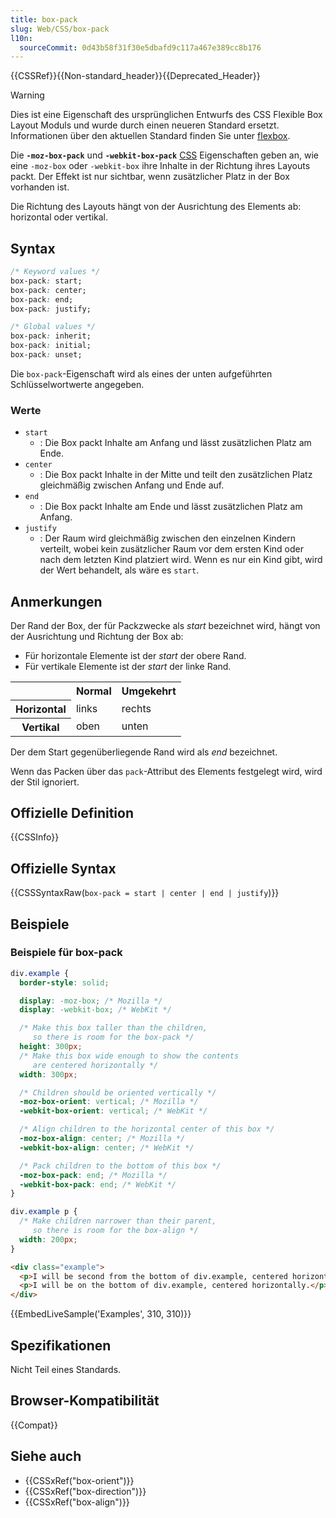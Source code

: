```yaml
---
title: box-pack
slug: Web/CSS/box-pack
l10n:
  sourceCommit: 0d43b58f31f30e5dbafd9c117a467e389cc8b176
---
```


{{CSSRef}}{{Non-standard_header}}{{Deprecated_Header}}

> [!WARNING]
> Dies ist eine Eigenschaft des ursprünglichen Entwurfs des CSS Flexible Box Layout Moduls und wurde durch einen neueren Standard ersetzt. Informationen über den aktuellen Standard finden Sie unter [flexbox](/de/docs/Web/CSS/CSS_flexible_box_layout/Basic_concepts_of_flexbox).

Die **`-moz-box-pack`** und **`-webkit-box-pack`** [CSS](/de/docs/Web/CSS) Eigenschaften geben an, wie eine `-moz-box` oder `-webkit-box` ihre Inhalte in der Richtung ihres Layouts packt. Der Effekt ist nur sichtbar, wenn zusätzlicher Platz in der Box vorhanden ist.

Die Richtung des Layouts hängt von der Ausrichtung des Elements ab: horizontal oder vertikal.

## Syntax

```css
/* Keyword values */
box-pack: start;
box-pack: center;
box-pack: end;
box-pack: justify;

/* Global values */
box-pack: inherit;
box-pack: initial;
box-pack: unset;
```

Die `box-pack`-Eigenschaft wird als eines der unten aufgeführten Schlüsselwortwerte angegeben.

### Werte

- `start`
  - : Die Box packt Inhalte am Anfang und lässt zusätzlichen Platz am Ende.
- `center`
  - : Die Box packt Inhalte in der Mitte und teilt den zusätzlichen Platz gleichmäßig zwischen Anfang und Ende auf.
- `end`
  - : Die Box packt Inhalte am Ende und lässt zusätzlichen Platz am Anfang.
- `justify`
  - : Der Raum wird gleichmäßig zwischen den einzelnen Kindern verteilt, wobei kein zusätzlicher Raum vor dem ersten Kind oder nach dem letzten Kind platziert wird. Wenn es nur ein Kind gibt, wird der Wert behandelt, als wäre es `start`.

## Anmerkungen

Der Rand der Box, der für Packzwecke als _start_ bezeichnet wird, hängt von der Ausrichtung und Richtung der Box ab:

- Für horizontale Elemente ist der _start_ der obere Rand.
- Für vertikale Elemente ist der _start_ der linke Rand.

<table class="standard-table">
  <tbody>
    <tr>
      <th></th>
      <th><strong>Normal</strong></th>
      <th><strong>Umgekehrt</strong></th>
    </tr>
    <tr>
      <th><strong>Horizontal</strong></th>
      <td>links</td>
      <td>rechts</td>
    </tr>
    <tr>
      <th><strong>Vertikal</strong></th>
      <td>oben</td>
      <td>unten</td>
    </tr>
  </tbody>
</table>

Der dem Start gegenüberliegende Rand wird als _end_ bezeichnet.

Wenn das Packen über das `pack`-Attribut des Elements festgelegt wird, wird der Stil ignoriert.

## Offizielle Definition

{{CSSInfo}}

## Offizielle Syntax

{{CSSSyntaxRaw(`box-pack = start | center | end | justify`)}}

## Beispiele

### Beispiele für box-pack

```css
div.example {
  border-style: solid;

  display: -moz-box; /* Mozilla */
  display: -webkit-box; /* WebKit */

  /* Make this box taller than the children,
     so there is room for the box-pack */
  height: 300px;
  /* Make this box wide enough to show the contents
     are centered horizontally */
  width: 300px;

  /* Children should be oriented vertically */
  -moz-box-orient: vertical; /* Mozilla */
  -webkit-box-orient: vertical; /* WebKit */

  /* Align children to the horizontal center of this box */
  -moz-box-align: center; /* Mozilla */
  -webkit-box-align: center; /* WebKit */

  /* Pack children to the bottom of this box */
  -moz-box-pack: end; /* Mozilla */
  -webkit-box-pack: end; /* WebKit */
}

div.example p {
  /* Make children narrower than their parent,
     so there is room for the box-align */
  width: 200px;
}
```

```html
<div class="example">
  <p>I will be second from the bottom of div.example, centered horizontally.</p>
  <p>I will be on the bottom of div.example, centered horizontally.</p>
</div>
```

{{EmbedLiveSample('Examples', 310, 310)}}

## Spezifikationen

Nicht Teil eines Standards.

## Browser-Kompatibilität

{{Compat}}

## Siehe auch

- {{CSSxRef("box-orient")}}
- {{CSSxRef("box-direction")}}
- {{CSSxRef("box-align")}}
